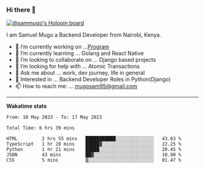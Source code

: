 ### Hi there 👋

[![@sammugo's Holopin board](https://holopin.me/sammugo)](https://holopin.io/@sammugo)

I am Samuel Mugo a Backend Developer from Nairobi, Kenya.

<!--
**sam-mugo/sam-mugo** is a ✨ _special_ ✨ repository because its `README.md` (this file) appears on your GitHub profile.
-->



- 🔭 I’m currently working on ...[Program](https://github.com/sam-mugo/program)
- 🌱 I’m currently learning ... Golang and React Native
- 👯 I’m looking to collaborate on ... Django based projects
- 🤔 I’m looking for help with ... Atomic Transactions
- 💬 Ask me about ... work, dev journey, life in general
- 💼 Interested in ... Backend Developer Roles in Python(Django) 
- 📫 How to reach me: ... [mugosam95@gmail.com](mailto:mugosam95@gmail.com)

-------
**Wakatime stats**
<!--START_SECTION:waka-->

```text
From: 10 May 2023 - To: 17 May 2023

Total Time: 6 hrs 39 mins

HTML         2 hrs 55 mins   ███████████░░░░░░░░░░░░░░   43.83 %
TypeScript   1 hr 28 mins    █████▓░░░░░░░░░░░░░░░░░░░   22.25 %
Python       1 hr 21 mins    █████░░░░░░░░░░░░░░░░░░░░   20.45 %
JSON         43 mins         ██▓░░░░░░░░░░░░░░░░░░░░░░   10.90 %
CSS          5 mins          ▒░░░░░░░░░░░░░░░░░░░░░░░░   01.47 %
```

<!--END_SECTION:waka-->





